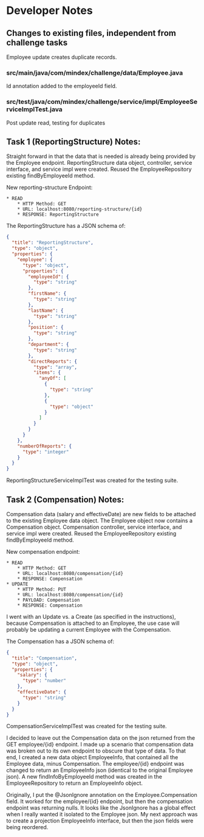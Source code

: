 # Developer Notes
## Changes to existing files, independent from challenge tasks
Employee update creates duplicate records.
### src/main/java/com/mindex/challenge/data/Employee.java
Id annotation added to the employeeId field.
### src/test/java/com/mindex/challenge/service/impl/EmployeeServiceImplTest.java
Post update read, testing for duplicates

## Task 1 (ReportingStructure) Notes:
Straight forward in that the data that is needed is already being provided by the Employee endpoint. 
ReportingStructure data object, controller, service interface, and service impl were created.  Reused the EmployeeRepository existing findByEmployeeId method.

New reporting-structure Endpoint:
```
* READ
    * HTTP Method: GET 
    * URL: localhost:8080/reporting-structure/{id}
    * RESPONSE: ReportingStructure
```

The ReportingStructure has a JSON schema of:
```json
{
  "title": "ReportingStructure",
  "type": "object",
  "properties": {
    "employee": {
      "type": "object",
      "properties": {
        "employeeId": {
          "type": "string"
        },
        "firstName": {
          "type": "string"
        },
        "lastName": {
          "type": "string"
        },
        "position": {
          "type": "string"
        },
        "department": {
          "type": "string"
        },
        "directReports": {
          "type": "array",
          "items": {
            "anyOf": [
              {
                "type": "string"
              },
              {
                "type": "object"
              }
            ]
          }
        }
      }
    },
    "numberOfReports": {
      "type": "integer"
    }
  }
}
```
ReportingStructureServiceImplTest was created for the testing suite.

## Task 2 (Compensation) Notes:
Compensation data (salary and effectiveDate) are new fields to be attached to the existing Employee data object.  The Employee object now contains a Compensation object.
Compensation controller, service interface, and service impl were created. Reused the EmployeeRepository existing findByEmployeeId method.

New compensation endpoint:
```
* READ
    * HTTP Method: GET 
    * URL: localhost:8080/compensation/{id}
    * RESPONSE: Compensation
* UPDATE
    * HTTP Method: PUT 
    * URL: localhost:8080/compensation/{id}
    * PAYLOAD: Compensation
    * RESPONSE: Compensation
```
I went with an Update vs. a Create (as specified in the instructions), because Compensation is attached to an Employee, the use case will probably be updating a current Employee with the Compensation. 

The Compensation has a JSON schema of:
```json
{
  "title": "Compensation",
  "type": "object",
  "properties": {
    "salary": {
      "type": "number"
    },
    "effectiveDate": {
      "type": "string"
    }
  }
} 
```
CompensationServiceImplTest was created for the testing suite.

I decided to leave out the Compensation data on the json returned from the GET employee/{id} endpoint.  I made up a scenario that compensation data was broken out to its own endpoint to obscure that type of data.
To that end, I created a new data object EmployeeInfo, that contained all the Employee data, minus Compensation.  The employee/{id} endpoint was changed to return an EmployeeInfo json (identical to the original Employee json).  A new findInfoByEmployeeId method was created in the EmployeeRepository to return an EmployeeInfo object.

Originally, I put the @JsonIgnore annotation on the Employee.Compensation field.  It worked for the employee/{id} endpoint, but then the compensation endpoint was returning nulls.  It looks like the JsonIgnore has a global effect when I really wanted it isolated to the Employee json.
My next approach was to create a projection EmployeeInfo interface, but then the json fields were being reordered.
